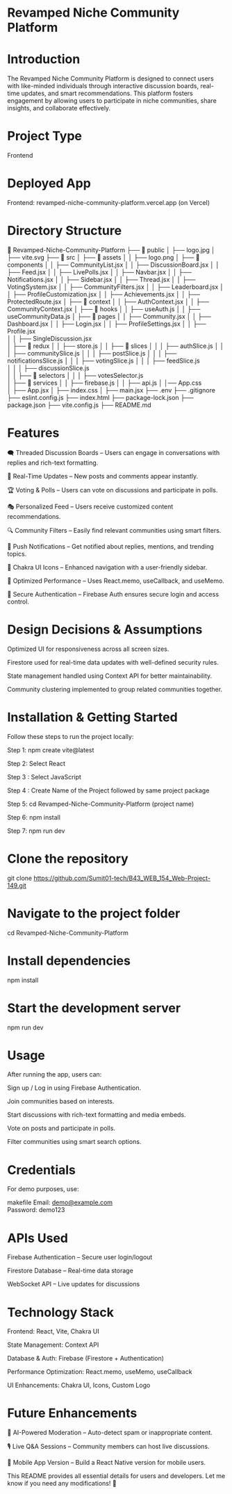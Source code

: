 # Revamped Niche Community Platform
# Introduction
The Revamped Niche Community Platform is designed to connect users with like-minded individuals through interactive discussion boards, real-time updates, and smart recommendations. This platform fosters engagement by allowing users to participate in niche communities, share insights, and collaborate effectively.

# Project Type
Frontend

# Deployed App
Frontend: revamped-niche-community-platform.vercel.app (on Vercel)

# Directory Structure
📂 Revamped-Niche-Community-Platform
├── 📂 public
│   ├── logo.jpg
│   ├── vite.svg
├── 📂 src
│   ├── 📂 assets
│   │   ├── logo.png 
│   ├── 📂 components
│   │   ├── CommunityList.jsx
│   │   ├── DiscussionBoard.jsx
│   │   ├── Feed.jsx
│   │   ├── LivePolls.jsx
│   │   ├── Navbar.jsx
│   │   ├── Notifications.jsx
│   │   ├── Sidebar.jsx
│   │   ├── Thread.jsx
│   │   ├── VotingSystem.jsx
│   │   ├── CommunityFilters.jsx
│   │   ├── Leaderboard.jsx
│   │   ├── ProfileCustomization.jsx
│   │   ├── Achievements.jsx
│   │   ├── ProtectedRoute.jsx 
│   ├── 📂 context
│   │   ├── AuthContext.jsx
│   │   ├── CommunityContext.jsx
│   ├── 📂 hooks
│   │   ├── useAuth.js
│   │   ├── useCommunityData.js
│   ├── 📂 pages
│   │   ├── Community.jsx
│   │   ├── Dashboard.jsx
│   │   ├── Login.jsx
│   │   ├── ProfileSettings.jsx
│   │   ├── Profile.jsx  
│   │   ├── SingleDiscussion.jsx  
│   ├── 📂 redux
│   │   ├── store.js 
│   │   ├── 📂 slices
│   │   │   ├── authSlice.js
│   │   │   ├── communitySlice.js
│   │   │   ├── postSlice.js
│   │   │   ├── notificationsSlice.js
│   │   │   ├── votingSlice.js
│   │   │   ├── feedSlice.js  
│   │   │   ├── discussionSlice.js  
│   │   ├── 📂 selectors
│   │   │   ├── votesSelector.js  
│   ├── 📂 services
│   │   ├── firebase.js
│   │   ├── api.js
│   │── App.css  
│   ├── App.jsx
│   ├── index.css
│   ├── main.jsx
├── .env
├── .gitignore
├── eslint.config.js
├── index.html
├── package-lock.json
├── package.json
├── vite.config.js
├── README.md

# Features
🗨️ Threaded Discussion Boards – Users can engage in conversations with replies and rich-text formatting.

🔄 Real-Time Updates – New posts and comments appear instantly.

🏆 Voting & Polls – Users can vote on discussions and participate in polls.

🎭 Personalized Feed – Users receive customized content recommendations.

🔍 Community Filters – Easily find relevant communities using smart filters.

🔔 Push Notifications – Get notified about replies, mentions, and trending topics.

🎨 Chakra UI Icons – Enhanced navigation with a user-friendly sidebar.

🚀 Optimized Performance – Uses React.memo, useCallback, and useMemo.

🔐 Secure Authentication – Firebase Auth ensures secure login and access control.

# Design Decisions & Assumptions
Optimized UI for responsiveness across all screen sizes.

Firestore used for real-time data updates with well-defined security rules.

State management handled using Context API for better maintainability.

Community clustering implemented to group related communities together.

# Installation & Getting Started
Follow these steps to run the project locally:

Step 1: npm create vite@latest

Step 2: Select React

Step 3 : Select JavaScript

Step 4 : Create Name of the Project followed by same project package

Step 5: cd Revamped-Niche-Community-Platform (project name)

Step 6: npm install

Step 7: npm run dev

# Clone the repository
git clone https://github.com/Sumit01-tech/B43_WEB_154_Web-Project-149.git

# Navigate to the project folder
cd Revamped-Niche-Community-Platform

# Install dependencies
npm install

# Start the development server
npm run dev

# Usage
After running the app, users can:

Sign up / Log in using Firebase Authentication.

Join communities based on interests.

Start discussions with rich-text formatting and media embeds.

Vote on posts and participate in polls.

Filter communities using smart search options.

# Credentials
For demo purposes, use:

makefile
Email: demo@example.com  
Password: demo123  

# APIs Used
Firebase Authentication – Secure user login/logout

Firestore Database – Real-time data storage

WebSocket API – Live updates for discussions

# Technology Stack
Frontend: React, Vite, Chakra UI

State Management: Context API

Database & Auth: Firebase (Firestore + Authentication)

Performance Optimization: React.memo, useMemo, useCallback

UI Enhancements: Chakra UI, Icons, Custom Logo

# Future Enhancements
📢 AI-Powered Moderation – Auto-detect spam or inappropriate content.

🎙️ Live Q&A Sessions – Community members can host live discussions.

📱 Mobile App Version – Build a React Native version for mobile users.

This README provides all essential details for users and developers. Let me know if you need any modifications! 🚀
